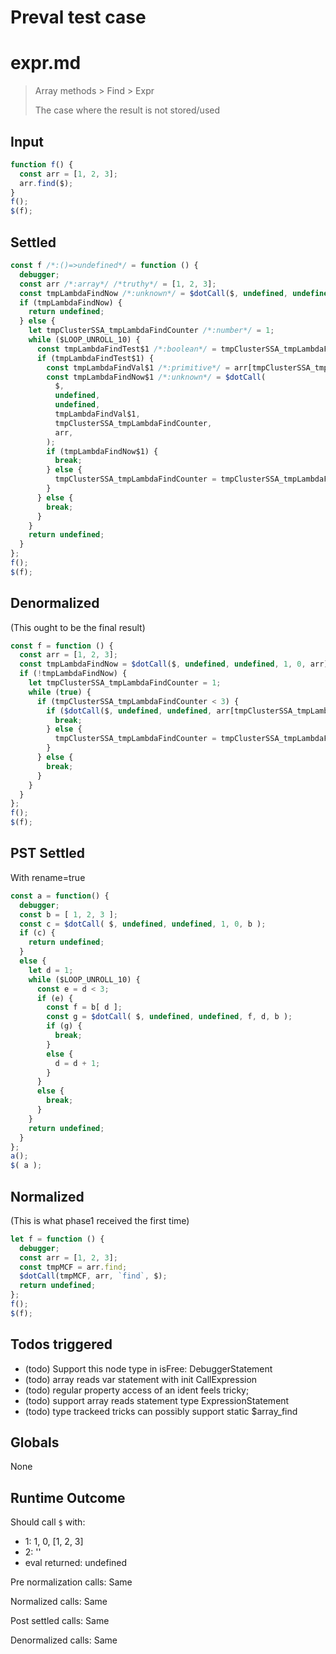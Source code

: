 # Preval test case

# expr.md

> Array methods > Find > Expr
>
> The case where the result is not stored/used

## Input

`````js filename=intro
function f() {
  const arr = [1, 2, 3];
  arr.find($);
}
f();
$(f);
`````


## Settled


`````js filename=intro
const f /*:()=>undefined*/ = function () {
  debugger;
  const arr /*:array*/ /*truthy*/ = [1, 2, 3];
  const tmpLambdaFindNow /*:unknown*/ = $dotCall($, undefined, undefined, 1, 0, arr);
  if (tmpLambdaFindNow) {
    return undefined;
  } else {
    let tmpClusterSSA_tmpLambdaFindCounter /*:number*/ = 1;
    while ($LOOP_UNROLL_10) {
      const tmpLambdaFindTest$1 /*:boolean*/ = tmpClusterSSA_tmpLambdaFindCounter < 3;
      if (tmpLambdaFindTest$1) {
        const tmpLambdaFindVal$1 /*:primitive*/ = arr[tmpClusterSSA_tmpLambdaFindCounter];
        const tmpLambdaFindNow$1 /*:unknown*/ = $dotCall(
          $,
          undefined,
          undefined,
          tmpLambdaFindVal$1,
          tmpClusterSSA_tmpLambdaFindCounter,
          arr,
        );
        if (tmpLambdaFindNow$1) {
          break;
        } else {
          tmpClusterSSA_tmpLambdaFindCounter = tmpClusterSSA_tmpLambdaFindCounter + 1;
        }
      } else {
        break;
      }
    }
    return undefined;
  }
};
f();
$(f);
`````


## Denormalized
(This ought to be the final result)

`````js filename=intro
const f = function () {
  const arr = [1, 2, 3];
  const tmpLambdaFindNow = $dotCall($, undefined, undefined, 1, 0, arr);
  if (!tmpLambdaFindNow) {
    let tmpClusterSSA_tmpLambdaFindCounter = 1;
    while (true) {
      if (tmpClusterSSA_tmpLambdaFindCounter < 3) {
        if ($dotCall($, undefined, undefined, arr[tmpClusterSSA_tmpLambdaFindCounter], tmpClusterSSA_tmpLambdaFindCounter, arr)) {
          break;
        } else {
          tmpClusterSSA_tmpLambdaFindCounter = tmpClusterSSA_tmpLambdaFindCounter + 1;
        }
      } else {
        break;
      }
    }
  }
};
f();
$(f);
`````


## PST Settled
With rename=true

`````js filename=intro
const a = function() {
  debugger;
  const b = [ 1, 2, 3 ];
  const c = $dotCall( $, undefined, undefined, 1, 0, b );
  if (c) {
    return undefined;
  }
  else {
    let d = 1;
    while ($LOOP_UNROLL_10) {
      const e = d < 3;
      if (e) {
        const f = b[ d ];
        const g = $dotCall( $, undefined, undefined, f, d, b );
        if (g) {
          break;
        }
        else {
          d = d + 1;
        }
      }
      else {
        break;
      }
    }
    return undefined;
  }
};
a();
$( a );
`````


## Normalized
(This is what phase1 received the first time)

`````js filename=intro
let f = function () {
  debugger;
  const arr = [1, 2, 3];
  const tmpMCF = arr.find;
  $dotCall(tmpMCF, arr, `find`, $);
  return undefined;
};
f();
$(f);
`````


## Todos triggered


- (todo) Support this node type in isFree: DebuggerStatement
- (todo) array reads var statement with init CallExpression
- (todo) regular property access of an ident feels tricky;
- (todo) support array reads statement type ExpressionStatement
- (todo) type trackeed tricks can possibly support static $array_find


## Globals


None


## Runtime Outcome


Should call `$` with:
 - 1: 1, 0, [1, 2, 3]
 - 2: '<function>'
 - eval returned: undefined

Pre normalization calls: Same

Normalized calls: Same

Post settled calls: Same

Denormalized calls: Same

